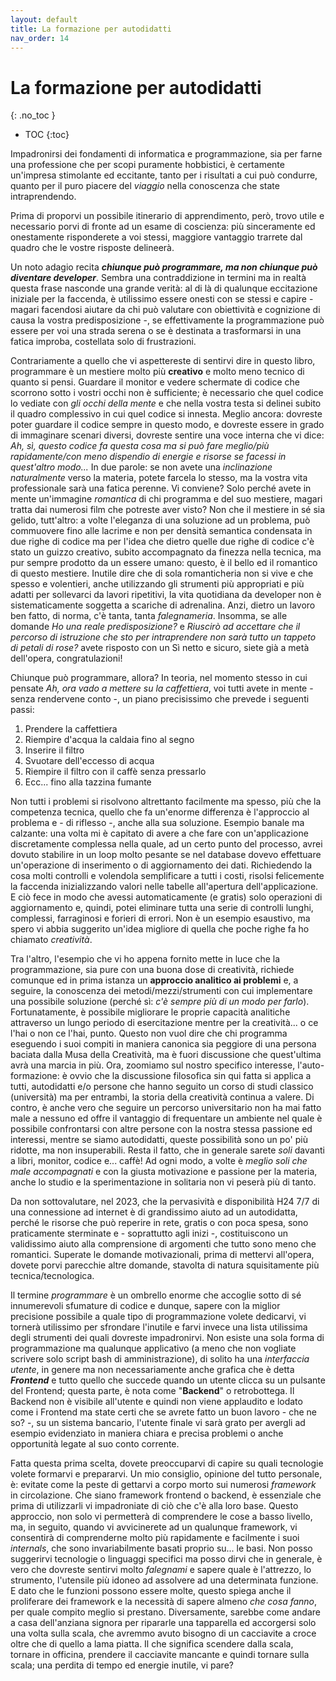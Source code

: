 ```yaml
---
layout: default
title: La formazione per autodidatti
nav_order: 14
---
```


<!-- prettier-ignore-start -->
# La formazione per autodidatti
{: .no_toc }

- TOC
{:toc}

<!-- prettier-ignore-end -->

Impadronirsi dei fondamenti di informatica e programmazione, sia per farne una professione che per scopi puramente hobbistici, è certamente un'impresa stimolante ed eccitante, tanto per i risultati a cui può condurre, quanto per il puro piacere del _viaggio_ nella conoscenza che state intraprendendo.

Prima di proporvi un possibile itinerario di apprendimento, però, trovo utile e necessario porvi di fronte ad un esame di coscienza: più sinceramente ed onestamente risponderete a voi stessi, maggiore vantaggio trarrete dal quadro che le vostre risposte delineerà.

Un noto adagio recita _**chiunque può programmare, ma non chiunque può diventare developer**_.
Sembra una contraddizione in termini ma in realtà questa frase nasconde una grande verità: al di là di qualunque eccitazione iniziale per la faccenda, è utilissimo essere onesti con se stessi e capire - magari facendosi aiutare da chi può valutare con obiettività e cognizione di causa la vostra predisposizione -, se effettivamente la programmazione può essere per voi una strada serena o se è destinata a trasformarsi in una fatica improba, costellata solo di frustrazioni.

Contrariamente a quello che vi aspettereste di sentirvi dire in questo libro, programmare è un mestiere molto più **creativo** e molto meno tecnico di quanto si pensi.
Guardare il monitor e vedere schermate di codice che scorrono sotto i vostri occhi non è sufficiente; è necessario che quel codice lo vediate con _gli occhi della mente_ e che nella vostra testa si delinei subito il quadro complessivo in cui quel codice si innesta.
Meglio ancora: dovreste poter guardare il codice sempre in questo modo, e dovreste essere in grado di immaginare scenari diversi, dovreste sentire una voce interna che vi dice: _Ah, sì, questo codice fa questa cosa ma si può fare meglio/più rapidamente/con meno dispendio di energie e risorse se facessi in quest'altro modo..._
In due parole: se non avete una _inclinazione naturalmente_ verso la materia, potete farcela lo stesso, ma la vostra vita professionale sarà una fatica perenne.
Vi conviene? Solo perché avete in mente un'immagine _romantica_ di chi programma e del suo mestiere, magari tratta dai numerosi film che potreste aver visto?
Non che il mestiere in sé sia gelido, tutt'altro: a volte l'eleganza di una soluzione ad un problema, può commuovere fino alle lacrime e non per densità semantica condensata in due righe di codice ma per l'idea che dietro quelle due righe di codice c'è stato un guizzo creativo, subito accompagnato da finezza nella tecnica, ma pur sempre prodotto da un essere umano: questo, è il bello ed il romantico di questo mestiere.
Inutile dire che di sola romanticheria non si vive e che spesso e volentieri, anche utilizzando gli strumenti più appropriati e più adatti per sollevarci da lavori ripetitivi, la vita quotidiana da developer non è sistematicamente soggetta a scariche di adrenalina.
Anzi, dietro un lavoro ben fatto, di norma, c'è tanta, tanta _falegnameria_.
Insomma, se alle domande _Ho una reale predisposizione?_ e _Riuscirò ad accettare che il percorso di istruzione che sto per intraprendere non sarà tutto un tappeto di petali di rose?_ avete risposto con un Sì netto e sicuro, siete già a metà dell'opera, congratulazioni!

Chiunque può programmare, allora?
In teoria, nel momento stesso in cui pensate _Ah, ora vado a mettere su la caffettiera_, voi tutti avete in mente - senza rendervene conto -, un piano precisissimo che prevede i seguenti passi:

1. Prendere la caffettiera
2. Riempire d'acqua la caldaia fino al segno
3. Inserire il filtro
4. Svuotare dell'eccesso di acqua
5. Riempire il filtro con il caffè senza pressarlo
6. Ecc... fino alla tazzina fumante

Non tutti i problemi si risolvono altrettanto facilmente ma spesso, più che la competenza tecnica, quello che fa un'enorme differenza è l'approccio al problema e - di riflesso -, anche alla sua soluzione.
Esempio banale ma calzante: una volta mi è capitato di avere a che fare con un'applicazione discretamente complessa nella quale, ad un certo punto del processo, avrei dovuto stabilire in un loop molto pesante se nel database dovevo effettuare un'operazione di inserimento o di aggiornamento dei dati.
Richiedendo la cosa molti controlli e volendola semplificare a tutti i costi, risolsi felicemente la faccenda inizializzando valori nelle tabelle all'apertura dell'applicazione.
E ciò fece in modo che avessi automaticamente (e gratis) solo operazioni di aggiornamento e, quindi, potei eliminare tutta una serie di controlli lunghi, complessi, farraginosi e forieri di errori.
Non è un esempio esaustivo, ma spero vi abbia suggerito un'idea migliore di quella che poche righe fa ho chiamato _creatività_.

Tra l'altro, l'esempio che vi ho appena fornito mette in luce che la programmazione, sia pure con una buona dose di creatività, richiede comunque ed in prima istanza un **approccio analitico ai problemi** e, a seguire, la conoscenza dei metodi/mezzi/strumenti con cui implementare una possibile soluzione (perché sì: _c'è sempre più di un modo per farlo_).
Fortunatamente, è possibile migliorare le proprie capacità analitiche attraverso un lungo periodo di esercitazione mentre per la creatività... o ce l'hai o non ce l'hai, punto.
Questo non vuol dire che chi programma eseguendo i suoi compiti in maniera canonica sia peggiore di una persona baciata dalla Musa della Creatività, ma è fuori discussione che quest'ultima avrà una marcia in più.
Ora, zoomiamo sul nostro specifico interesse, l'auto-formazione: è ovvio che la discussione filosofica sin qui fatta si applica a tutti, autodidatti e/o persone che hanno seguito un corso di studi classico (università) ma per entrambi, la storia della creatività continua a valere.
Di contro, è anche vero che seguire un percorso universitario non ha mai fatto male a nessuno ed offre il vantaggio di frequentare un ambiente nel quale è possibile confrontarsi con altre persone con la nostra stessa passione ed interessi, mentre se siamo autodidatti, queste possibilità sono un po' più ridotte, ma non insuperabili.
Resta il fatto, che in generale sarete _soli_ davanti a libri, monitor, codice e... caffè!
Ad ogni modo, a volte è _meglio soli che male accompagnati_ e con la giusta motivazione e passione per la materia, anche lo studio e la sperimentazione in solitaria non vi peserà più di tanto.

Da non sottovalutare, nel 2023, che la pervasività e disponibilità H24 7/7 di una connessione ad internet è di grandissimo aiuto ad un autodidatta, perché le risorse che può reperire in rete, gratis o con poca spesa, sono praticamente sterminate e - soprattutto agli inizi -, costituiscono un validissimo aiuto alla comprensione di argomenti che tutto sono meno che romantici.
Superate le domande motivazionali, prima di mettervi all'opera, dovete porvi parecchie altre domande, stavolta di natura squisitamente più tecnica/tecnologica.

Il termine _programmare_ è un ombrello enorme che accoglie sotto di sé innumerevoli sfumature di codice e dunque, sapere con la miglior precisione possibile a quale tipo di programmazione volete dedicarvi, vi tornerà utilissimo per sfrondare l'inutile e farvi invece una lista utilissima degli strumenti dei quali dovreste impadronirvi.
Non esiste una sola forma di programmazione ma qualunque applicativo (a meno che non vogliate scrivere solo script bash di amministrazione), di solito ha una _interfaccia utente_, in genere ma non necessariamente anche grafica che è detta _**Frontend**_ e tutto quello che succede quando un utente clicca su un pulsante del Frontend; questa parte, è nota come "**Backend**" o retrobottega.
Il Backend non è visibile all'utente e quindi non viene applaudito e lodato come i Frontend ma state certi che se avrete fatto un buon lavoro - che ne so? -, su un sistema bancario, l'utente finale vi sarà grato per avergli ad esempio evidenziato in maniera chiara e precisa problemi o anche opportunità legate al suo conto corrente.

Fatta questa prima scelta, dovete preoccuparvi di capire su quali tecnologie volete formarvi e prepararvi.
Un mio consiglio, opinione del tutto personale, è: evitate come la peste di gettarvi a corpo morto sui numerosi _framework_ in circolazione.
Che siano framework frontend o backend, è essenziale che prima di utilizzarli vi impadroniate di ciò che c'è alla loro base.
Questo approccio, non solo vi permetterà di comprendere le cose a basso livello, ma, in seguito, quando vi avvicinerete ad un qualunque framework, vi consentirà di comprenderne molto più rapidamente e facilmente i suoi _internals_, che sono invariabilmente basati proprio su... le basi.
Non posso suggerirvi tecnologie o linguaggi specifici ma posso dirvi che in generale, è vero che dovreste sentirvi molto _falegnami_ e sapere quale è l'attrezzo, lo strumento, l'utensile più idoneo ad assolvere ad una determinata funzione.
E dato che le funzioni possono essere molte, questo spiega anche il proliferare dei framework e la necessità di sapere almeno _che cosa fanno_, per quale compito meglio si prestano.
Diversamente, sarebbe come andare a casa dell'anziana signora per ripararle una tapparella ed accorgersi solo una volta sulla scala, che avremmo avuto bisogno di un cacciavite a croce oltre che di quello a lama piatta.
Il che significa scendere dalla scala, tornare in officina, prendere il cacciavite mancante e quindi tornare sulla scala; una perdita di tempo ed energie inutile, vi pare?
